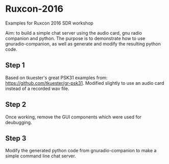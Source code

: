 # Ruxcon-2016
Examples for Ruxcon 2016 SDR workshop

Aim: to build a simple chat server using the audio card, gnu radio companion and python. The purpose is to demonstrate how to use gnuradio-companion, as well as generate and modify the resulting python code.

Step 1
------
Based on tkuester's great PSK31 examples from: https://github.com/tkuester/gr-psk31. Modified slightly to use an audio card instead of a recorded wav file.

Step 2
------
Once working, remove the GUI components which were used for deubugging.

Step 3
-------
Modify the generated python code from gnuradio-companion to make a simple command line chat server.
